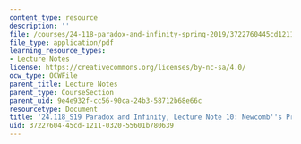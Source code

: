 ```yaml
---
content_type: resource
description: ''
file: /courses/24-118-paradox-and-infinity-spring-2019/3722760445cd1211032055601b780639_MIT24_118S19_LecNote10.pdf
file_type: application/pdf
learning_resource_types:
- Lecture Notes
license: https://creativecommons.org/licenses/by-nc-sa/4.0/
ocw_type: OCWFile
parent_title: Lecture Notes
parent_type: CourseSection
parent_uid: 9e4e932f-cc56-90ca-24b3-58712b68e66c
resourcetype: Document
title: '24.118_S19 Paradox and Infinity, Lecture Note 10: Newcomb''s Problem'
uid: 37227604-45cd-1211-0320-55601b780639
---
```

